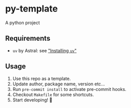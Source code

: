 # py-template

A python project

## Requirements

- `uv` by Astral: see ["Installing `uv`"]

## Usage

1. Use this repo as a template.
2. Update author, package name, version etc...
3. Run `pre-commit install` to activate pre-commit hooks.
4. Checkout `Makefile` for some shortcuts.
5. Start developing! 🎉

["Installing `uv`"]: https://docs.astral.sh/uv/getting-started/installation/
